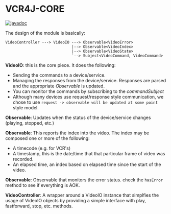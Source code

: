 # VCR4J-CORE

[![javadoc](https://javadoc.io/badge2/org.mbari.vcr4j/vcr4j-core/javadoc.svg)](https://javadoc.io/doc/org.mbari.vcr4j/vcr4j-core)

The design of the module is basically:

```text
VideoController ---> VideoIO ---> Observable<VideoError>
                             |--> Observable<VideoIndex>
                             |--> Observable<VideoState>
                             `--> Subject<VideoCommand, VideoCommand>
```

__VideoIO__: this is the core piece. It does the following:

- Sending the commands to a device/service.
- Managing the responses from the device/service. Responses are parsed and the appropriate _Observable_ is updated.
- You can monitor the commands by subscribing to the _commandSubject_
- Although many devices use request/response style communication, we chose to use `request -> observable will be updated at some point` style model.

__Observable<VideoState>__: Updates when the status of the device/service changes (playing, stopped, etc.)

__Observable<VideoIndex>__: This reports the index into the video. The index may be composed one or more of the following:

- A timecode (e.g. for VCR's)
- A timestamp, this is the date/time that that particular frame of video was recorded.
- An elapsed time, an index based on elapsed time since the start of the video.

__Observable<VideoError>__: Observable that monitors the error status. check the `hasError` method to see if everything is AOK.

__VideoController__: A wrapper around a VideoIO instance that simplfies the usage of VideoIO objects by providing a simple interface with play, fastforward, stop, etc. methods. 